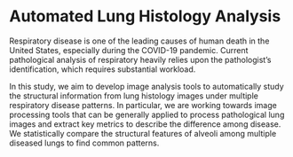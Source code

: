 # Automated Lung Histology Analysis

Respiratory disease is one of the leading causes of human death in the United States, especially during the COVID-19 pandemic. Current pathological analysis of respiratory heavily relies upon the pathologist’s identification, which requires substantial workload. 

In this study, we aim to develop image analysis tools to automatically study the structural information from lung histology images under multiple respiratory disease patterns. In particular, we are working towards image processing tools that can be generally applied to process pathological lung images and extract key metrics to describe the difference among disease. We statistically compare the structural features of alveoli among multiple diseased lungs to find common patterns. 
